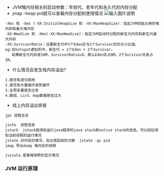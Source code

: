 * JVM堆内存相关的启动参数：年轻代、老年代和永久代的内存分配
* jmap -heap pid就可以查看内存分配和使用情况
![输入图片说明](https://github.com/qccr-twl2123/springcloud/blob/master/images/jvm内存分配.png "在这里输入图片标题")

```text
-Xms 和 -Xmx (-XX:InitialHeapSize 和 -XX:MaxHeapSize)：指定JVM初始占用的堆内存和最大堆内存
-XX:NewSize 和 -Xmn(-XX:MaxNewSize)：指定JVM启动时分配的新生代内存和新生代最大内存
-XX:SurvivorRatio：设置新生代中1个Eden区与1个Survivor区的大小比值。
eg:在hotspot虚拟机中，新生代 = 1个Eden + 2个Survivor。
   如果新生代内存是10M，SurvivorRatio=8，那么Eden区占8M，2个Survivor区各占1M。
```

* 什么情况会发生栈内存溢出?
```text
1.是否有递归调用
2.是否有大量循环或死循环
3.全局变量是否过多
4.数组、List、map数据是否过大
```

* 线上内存溢出排查
````text
jps 进程总览

jinfo  进程信息
jstack  jstack能得到运行java程序的java stack和native stack的信息。可以轻松得知当前线程的运行情况
jstate 对内存的情况，及垃圾回收的次数  jstate -gc pid
jmap 导出dump 堆内存的快照

jvisula 查看堆快照的显示情况
````

### JVM 运行原理